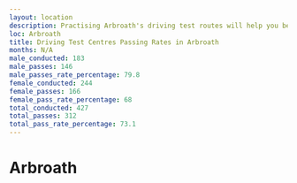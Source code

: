```yaml
---
layout: location
description: Practising Arbroath's driving test routes will help you become more confident in your gear-changing abilities.
loc: Arbroath
title: Driving Test Centres Passing Rates in Arbroath
months: N/A
male_conducted: 183
male_passes: 146
male_passes_rate_percentage: 79.8
female_conducted: 244
female_passes: 166
female_pass_rate_percentage: 68
total_conducted: 427
total_passes: 312
total_pass_rate_percentage: 73.1
---
```


# Arbroath
